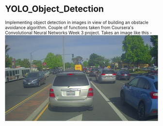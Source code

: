 # YOLO_Object_Detection
Implementing object detection in images in view of building an obstacle avoidance algorithm. 
Couple of functions taken from Coursera's Convolutional Neural Networks Week 3 project.
Takes an image like this - 
![Content Image](test_yolo.jpg)
